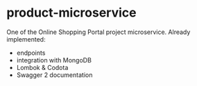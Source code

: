 # product-microservice
One of the Online Shopping Portal project microservice.
Already implemented:
- endpoints
- integration with MongoDB
- Lombok & Codota
- Swagger 2 documentation
